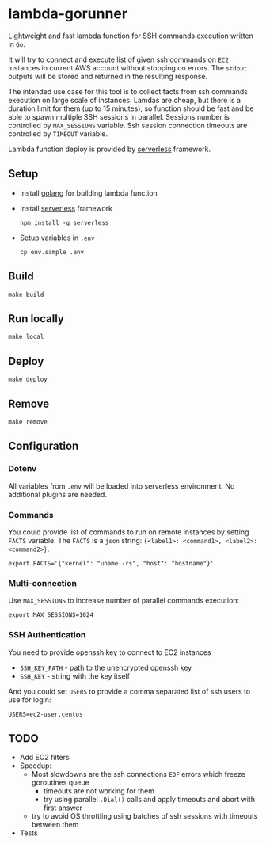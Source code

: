 # lambda-gorunner

Lightweight and fast lambda function for SSH commands execution written in `Go`.

It will try to connect and execute list of given ssh commands on `EC2` instances in current AWS account without stopping on errors.
The `stdout` outputs will be stored and returned in the resulting response.

The intended use case for this tool is to collect facts from ssh commands execution on large scale of instances. Lamdas are cheap, but there is a duration limit for them (up to 15 minutes), so function should be fast and be able to spawn multiple SSH sessions in parallel.
Sessions number is controlled by `MAX_SESSIONS` variable. Ssh session connection timeouts are controlled by `TIMEOUT` variable.

Lambda function deploy is provided by [serverless](https://serverless.com/) framework.

## Setup

- Install [golang](https://golang.org/doc/install) for building lambda function

- Install [serverless](https://serverless.com/) framework

      npm install -g serverless

- Setup variables in `.env`

      cp env.sample .env

## Build

    make build

## Run locally

    make local

## Deploy

    make deploy

## Remove

    make remove

## Configuration

### Dotenv

All variables from `.env` will be loaded into serverless environment.
No additional plugins are needed.

### Commands

You could provide list of commands to run on remote instances by setting `FACTS` variable. The `FACTS` is a `json` string: `{<label1>: <command1>, <label2>: <command2>}`.

    export FACTS='{"kernel": "uname -rs", "host": "hostname"}'

### Multi-connection

Use `MAX_SESSIONS` to increase number of parallel commands execution:

    export MAX_SESSIONS=1024

### SSH Authentication

You need to provide openssh key to connect to EC2 instances

- `SSH_KEY_PATH` - path to the unencrypted openssh key
- `SSH_KEY` - string with the key itself

And you could set `USERS` to provide a comma separated list of ssh users to use for login:

    USERS=ec2-user,centos

## TODO

- Add EC2 filters
- Speedup:
  - Most slowdowns are the ssh connections `EOF` errors which freeze goroutines queue
    - timeouts are not working for them
    - try using parallel `.Dial()` calls and apply timeouts and abort with first answer
  - try to avoid OS throttling using batches of ssh sessions with timeouts between them
- Tests
